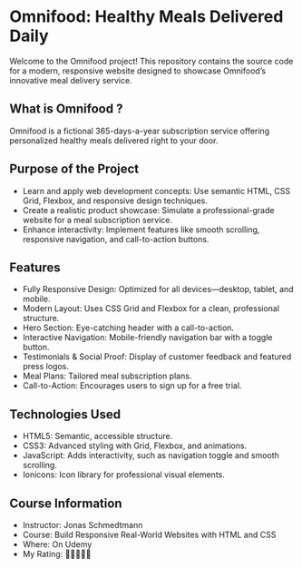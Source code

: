 # Omnifood: Healthy Meals Delivered Daily
Welcome to the Omnifood project! This repository contains the source code for a modern, responsive website designed to showcase Omnifood’s innovative meal delivery service. 

## What is Omnifood ?
Omnifood is a fictional 365-days-a-year subscription service offering personalized healthy meals delivered right to your door. 

## Purpose of the Project
- Learn and apply web development concepts: Use semantic HTML, CSS Grid, Flexbox, and responsive design techniques.
- Create a realistic product showcase: Simulate a professional-grade website for a meal subscription service.
- Enhance interactivity: Implement features like smooth scrolling, responsive navigation, and call-to-action buttons.

## Features
- Fully Responsive Design: Optimized for all devices—desktop, tablet, and mobile.
- Modern Layout: Uses CSS Grid and Flexbox for a clean, professional structure.
- Hero Section: Eye-catching header with a call-to-action.
- Interactive Navigation: Mobile-friendly navigation bar with a toggle button.
- Testimonials & Social Proof: Display of customer feedback and featured press logos.
- Meal Plans: Tailored meal subscription plans.
- Call-to-Action: Encourages users to sign up for a free trial.

## Technologies Used
- HTML5: Semantic, accessible structure.
- CSS3: Advanced styling with Grid, Flexbox, and animations.
- JavaScript: Adds interactivity, such as navigation toggle and smooth scrolling.
- Ionicons: Icon library for professional visual elements.

## Course Information
- Instructor: Jonas Schmedtmann
- Course: Build Responsive Real-World Websites with HTML and CSS
- Where: On Udemy
- My Rating: 🌟🌟🌟🌟🌟
